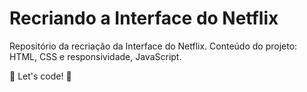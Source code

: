 # **Recriando a Interface do Netflix**

Repositório da recriação da Interface do Netflix. Conteúdo do projeto: HTML, CSS e responsividade, JavaScript.





🚀 Let's code! 🚀